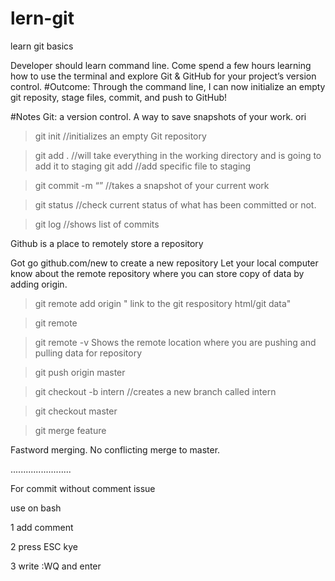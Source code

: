 # lern-git
learn git basics

Developer should learn command line. Come spend a few hours learning how to use the terminal and explore Git & GitHub for your project’s version control. 
#Outcome:
Through the command line, I can now initialize an empty git reposity, stage files, commit, and push to GitHub!

#Notes
Git: a version control. A way to save snapshots of your work. ori

> git init 
//initializes an empty Git repository

> git add .
//will take everything in the working directory and is going to add it to staging
> git add <file>
//add specific file to staging

> git commit -m “”
//takes a snapshot of your current work


> git status
//check current status of what has been committed or not.

>git log
//shows list of commits

Github is a place to remotely store a repository

Got go github.com/new to create a new repository
Let your local computer know about the remote repository where you can store copy of data by adding origin.

> git remote add origin " link to the git respository html/git data"

>git remote

>git remote -v
Shows the remote location where you are pushing and pulling data for repository

>git push origin master

> git checkout -b intern
//creates a new branch called intern

> git checkout master

>git merge feature

Fastword merging. No conflicting merge to master.

........................

For commit without comment issue 

use on bash

1 add comment 

2 press ESC kye

3 write :WQ and enter

